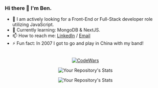 ### Hi there 👋 I'm Ben.

- 🔭 I am actively looking for a Front-End or Full-Stack developer role utilizing JavaScript.
- 🌱 Currently learning: MongoDB & NextJS.
- 📫 How to reach me: [LinkedIn](https://www.linkedin.com/in/ben-teiko-marrett/) / [Email](benteiko@gmail.com)
- ⚡ Fun fact: In 2007 I got to go and play in China with my band!
<br/><br/>
<div style="text-align: center;">
 
[![CodeWars](https://www.codewars.com/users/BenTeiko/badges/large) ](https://www.codewars.com/users/BenTeiko)

![Your Repository's Stats](https://github-readme-stats.vercel.app/api?username=ben-marrett&show_icons=true)

![Your Repository's Stats](https://github-readme-stats.vercel.app/api/top-langs/?username=ben-marrett&theme=blue-green)

</div>

 <!-- 🤔 I’m looking for help with  -->
